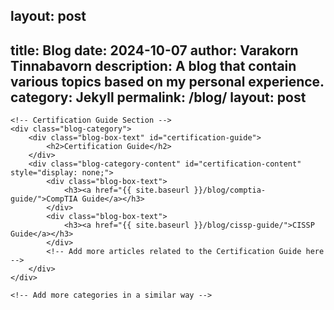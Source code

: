 layout: post
---
title: Blog
date: 2024-10-07
author: Varakorn Tinnabavorn
description: A blog that contain various topics based on my personal experience.
category: Jekyll
permalink: /blog/
layout: post
---

<div class="blog-container">

    <!-- Certification Guide Section -->
    <div class="blog-category">
        <div class="blog-box-text" id="certification-guide">
            <h2>Certification Guide</h2>
        </div>
        <div class="blog-category-content" id="certification-content" style="display: none;">
            <div class="blog-box-text">
                <h3><a href="{{ site.baseurl }}/blog/comptia-guide/">CompTIA Guide</a></h3>
            </div>
            <div class="blog-box-text">
                <h3><a href="{{ site.baseurl }}/blog/cissp-guide/">CISSP Guide</a></h3>
            </div>
            <!-- Add more articles related to the Certification Guide here -->
        </div>
    </div>

    <!-- Add more categories in a similar way -->
</div>

<script>
    // Toggle function to show and hide the content inside the box
    document.getElementById("certification-guide").onclick = function() {
        var content = document.getElementById("certification-content");
        if (content.style.display === "none") {
            content.style.display = "block";
        } else {
            content.style.display = "none";
        }
    };
</script>
